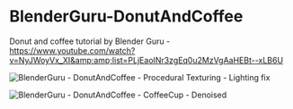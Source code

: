# BlenderGuru-DonutAndCoffee
Donut and coffee tutorial by Blender Guru - https://www.youtube.com/watch?v=NyJWoyVx_XI&amp;amp;list=PLjEaoINr3zgEq0u2MzVgAaHEBt--xLB6U

![BlenderGuru - DonutAndCoffee - Procedural Texturing - Lighting fix](https://user-images.githubusercontent.com/49490973/139569345-c71bba87-a4a0-4d2a-86a1-069955f2a592.png)

![BlenderGuru - DonutAndCoffee - CoffeeCup - Denoised](https://user-images.githubusercontent.com/49490973/139569348-36cbda15-507d-42e9-8985-82c7a1492d0a.png)
